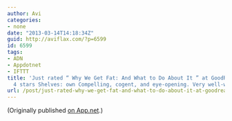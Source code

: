 ```yaml
---
author: Avi
categories:
- none
date: "2013-03-14T14:18:34Z"
guid: http://aviflax.com/?p=6599
id: 6599
tags:
- ADN
- Appdotnet
- IFTTT
title: 'Just rated “ Why We Get Fat: And What to Do About It ” at GoodReads: http://www.goodreads.com/review/show/560069726
  4 stars Shelves: own Compelling, cogent, and eye-opening. Very well-written.'
url: /post/just-rated-why-we-get-fat-and-what-to-do-about-it-at-goodreads-httpwww-goodreads-comreviewshow560069726-4-stars-shelves-own-compelling-cogent-and-eye-opening-very-well/
---
```

(Originally published [on App.net](http://alpha.app.net/aviflax/post/3854549).)